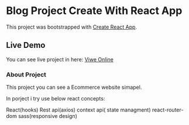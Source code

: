 # Blog Project Create With React App

This project was bootstrapped with [Create React App](https://github.com/facebook/create-react-app).

## Live Demo

You can see live project in here: [Viwe Online](https://ecommerce-miladbayee.vercel.app)

### About Project
This project you can see a Ecommerce website simapel.

In porject i try use below react concepts:

React(hooks)
Rest api(axios)
context api( state managment)
react-router-dom
sass(responsive design)


